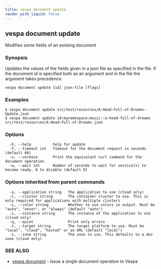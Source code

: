 ```yaml
---
title: vespa document update
render_with_liquid: false
---
```


## vespa document update

Modifies some fields of an existing document

### Synopsis

Updates the values of the fields given in a json file as specified in the file.
If the document id is specified both as an argument and in the file the argument takes precedence.

```
vespa document update [id] json-file [flags]
```

### Examples

```
$ vespa document update src/test/resources/A-Head-Full-of-Dreams-Update.json
$ vespa document update id:mynamespace:music::a-head-full-of-dreams src/test/resources/A-Head-Full-of-Dreams.json
```

### Options

```
  -h, --help          help for update
  -T, --timeout int   Timeout for the document request in seconds (default 60)
  -v, --verbose       Print the equivalent curl command for the document operation
  -w, --wait int      Number of seconds to wait for service(s) to become ready. 0 to disable (default 0)
```

### Options inherited from parent commands

```
  -a, --application string   The application to use (cloud only)
  -C, --cluster string       The container cluster to use. This is only required for applications with multiple clusters
  -c, --color string         Whether to use colors in output. Must be "auto", "never", or "always" (default "auto")
  -i, --instance string      The instance of the application to use (cloud only)
  -q, --quiet                Print only errors
  -t, --target string        The target platform to use. Must be "local", "cloud", "hosted" or an URL (default "local")
  -z, --zone string          The zone to use. This defaults to a dev zone (cloud only)
```

### SEE ALSO

* [vespa document](vespa_document.html)	 - Issue a single document operation to Vespa

